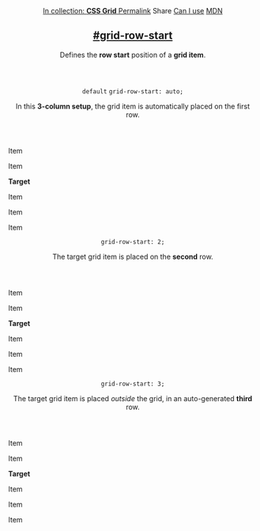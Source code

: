 <section id="grid-row-start" class="property">
  <header class="property__header">
    <nav class="property__links">
      <a class="property__collection" href="/css-grid/">
        In collection: <strong>CSS Grid</strong>
      </a>
      <a class="property__links-direct" href="/property/grid-row-start/" data-property-name="grid-row-start"
        data-tooltip="Single page for this property">Permalink</a>
      <a class="property__share" data-tooltip="Share on Twitter or Facebook"
        data-property-name="grid-row-start">Share</a>
      <a target="_blank" href="http://caniuse.com/#feat=css-grid" data-tooltip="See on Can I use..." rel="external">Can
        I use</a>
      <a target="_blank" href="https://developer.mozilla.org/en/docs/Web/CSS/grid-row-start"
        data-tooltip="See on Mozilla Developer Network" rel="external">MDN</a>
    </nav>
    <h2 class="property__name">
      <a href="#grid-row-start"><span>#</span>grid-row-start</a>
    </h2>
    <div class="property__description">
      <p>Defines the <strong>row start</strong> position of a <strong>grid item</strong>.</p>
    </div>
  </header>
  <section class="example">
    <header class="example__header">
      <p class="example__name">
        <code class="example--default" data-tooltip="This is the property's default value">default</code>
        <code class="example--value" data-tooltip="Click to copy"
          data-clipboard-text="grid-row-start: auto;">grid-row-start: auto;</code>
      </p>
      <div class="example__description">
        <p>In this <strong>3-column setup</strong>, the grid item is automatically placed on the first row.</p>
      </div>
    </header>
    <aside class="example__preview">
      <div class="example__browser"><i></i><i></i><i></i></div>
      <div class="example__output">
        <div class="example__output-div grid-row-start " id="grid-row-start-auto">
          <p class="block block--alpha">Item</p>
          <p class="block block--beta">Item</p>
          <p class="block block--pink"><strong>Target</strong></p>
          <p class="block block--yellow">Item</p>
          <p class="block block--orange">Item</p>
          <p class="block block--purple">Item</p>
        </div>
      </div>
    </aside>
  </section>
  <section class="example">
    <header class="example__header">
      <p class="example__name">
        <code class="example--value" data-tooltip="Click to copy"
          data-clipboard-text="grid-row-start: 2;">grid-row-start: 2;</code>
      </p>
      <div class="example__description">
        <p>The target grid item is placed on the <strong>second</strong> row.</p>
      </div>
    </header>
    <aside class="example__preview">
      <div class="example__browser"><i></i><i></i><i></i></div>
      <div class="example__output">
        <div class="example__output-div grid-row-start " id="grid-row-start-2">
          <p class="block block--alpha">Item</p>
          <p class="block block--beta">Item</p>
          <p class="block block--pink"><strong>Target</strong></p>
          <p class="block block--yellow">Item</p>
          <p class="block block--orange">Item</p>
          <p class="block block--purple">Item</p>
        </div>
      </div>
    </aside>
  </section>
  <section class="example">
    <header class="example__header">
      <p class="example__name">
        <code class="example--value" data-tooltip="Click to copy"
          data-clipboard-text="grid-row-start: 3;">grid-row-start: 3;</code>
      </p>
      <div class="example__description">
        <p>The target grid item is placed <em>outside</em> the grid, in an auto-generated <strong>third</strong> row.
        </p>
      </div>
    </header>
    <aside class="example__preview">
      <div class="example__browser"><i></i><i></i><i></i></div>
      <div class="example__output">
        <div class="example__output-div grid-row-start " id="grid-row-start-3">
          <p class="block block--alpha">Item</p>
          <p class="block block--beta">Item</p>
          <p class="block block--pink"><strong>Target</strong></p>
          <p class="block block--yellow">Item</p>
          <p class="block block--orange">Item</p>
          <p class="block block--purple">Item</p>
        </div>
      </div>
    </aside>
  </section>
</section>
